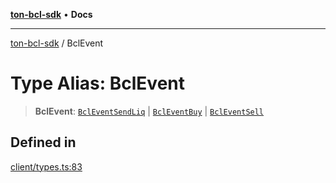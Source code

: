 [**ton-bcl-sdk**](/README.md) • **Docs**

***

[ton-bcl-sdk](/globals.md) / BclEvent

# Type Alias: BclEvent

> **BclEvent**: [`BclEventSendLiq`](/type-aliases/BclEventSendLiq.md) \| [`BclEventBuy`](/type-aliases/BclEventBuy.md) \| [`BclEventSell`](/type-aliases/BclEventSell.md)

## Defined in

[client/types.ts:83](https://github.com/ton-fun-tech/ton-bcl-sdk/blob/697168e6206aa7f76fe9d3d9c0b1a6a659d39868/src/client/types.ts#L83)
